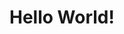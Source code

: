 <!DOCTYPE html>
<html lang="en">
    <head>
        <title> Homepage </title>
    </head>
    <body>
        <h1>Hello World!</h1>
    </body>
</html>
